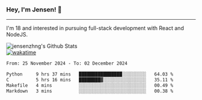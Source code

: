 ### Hey, I'm Jensen! 👋

---

I'm 18 and interested in pursuing full-stack development with React and NodeJS.

![jensenzhng's Github Stats](https://github-readme-stats.vercel.app/api?username=jensenzhng&theme=dark&show_icons=true&count_private=true)
<br />
[![wakatime](https://wakatime.com/badge/user/cbfc263d-3611-4e36-8278-8fad45fe3f62.svg)](https://wakatime.com/@cbfc263d-3611-4e36-8278-8fad45fe3f62)

<!--START_SECTION:waka-->

```txt
From: 25 November 2024 - To: 02 December 2024

Python     9 hrs 37 mins   ████████████████░░░░░░░░░   64.03 %
C          5 hrs 16 mins   ████████▓░░░░░░░░░░░░░░░░   35.11 %
Makefile   4 mins          ░░░░░░░░░░░░░░░░░░░░░░░░░   00.49 %
Markdown   3 mins          ░░░░░░░░░░░░░░░░░░░░░░░░░   00.38 %
```

<!--END_SECTION:waka-->
